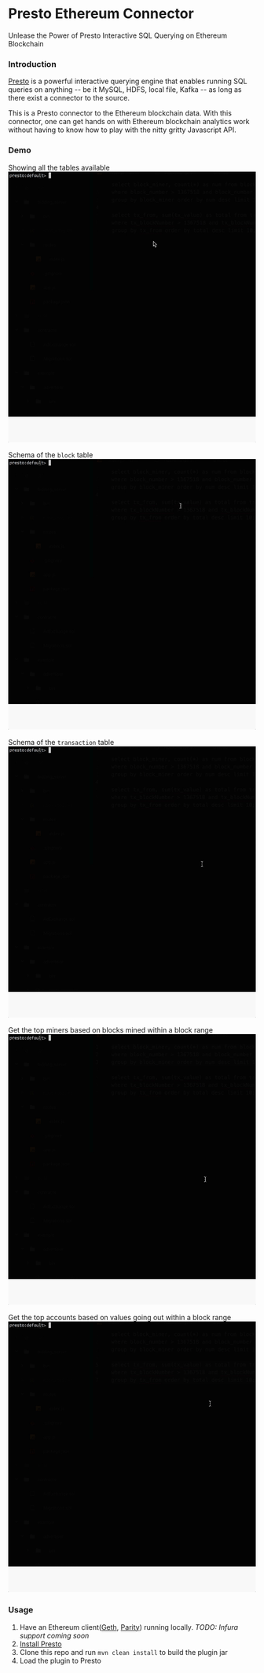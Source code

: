 # Presto Ethereum Connector
Unlease the Power of Presto Interactive SQL Querying on Ethereum Blockchain

### Introduction
[Presto](https://prestodb.io) is a powerful interactive querying engine that enables running SQL queries on anything -- be it MySQL, HDFS, local file, Kafka -- as long as there exist a connector to the source.

This is a Presto connector to the Ethereum blockchain data. With this connector, one can get hands on with Ethereum blockchain analytics work without having to know how to play with the nitty gritty Javascript API.

### Demo
Showing all the tables available
![showtables](docs/showtables.gif)

Schema of the `block` table
![describeblock](docs/describeblock.gif)

Schema of the `transaction` table
![describetx](docs/describetx.gif)

Get the top miners based on blocks mined within a block range
![topminers](docs/topminers.gif)

Get the top accounts based on values going out within a block range
![richest](docs/richest.gif)

### Usage
1. Have an Ethereum client([Geth](https://github.com/ethereum/go-ethereum), [Parity](https://github.com/paritytech/parity)) running locally. *TODO: Infura support coming soon*
2. [Install Presto](https://prestodb.io/docs/current/installation/deployment.html)
3. Clone this repo and run `mvn clean install` to build the plugin jar
4. Load the plugin to Presto

